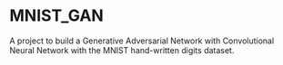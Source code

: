 # MNIST_GAN
A project to build a Generative Adversarial Network with Convolutional Neural Network with the MNIST hand-written digits dataset.

